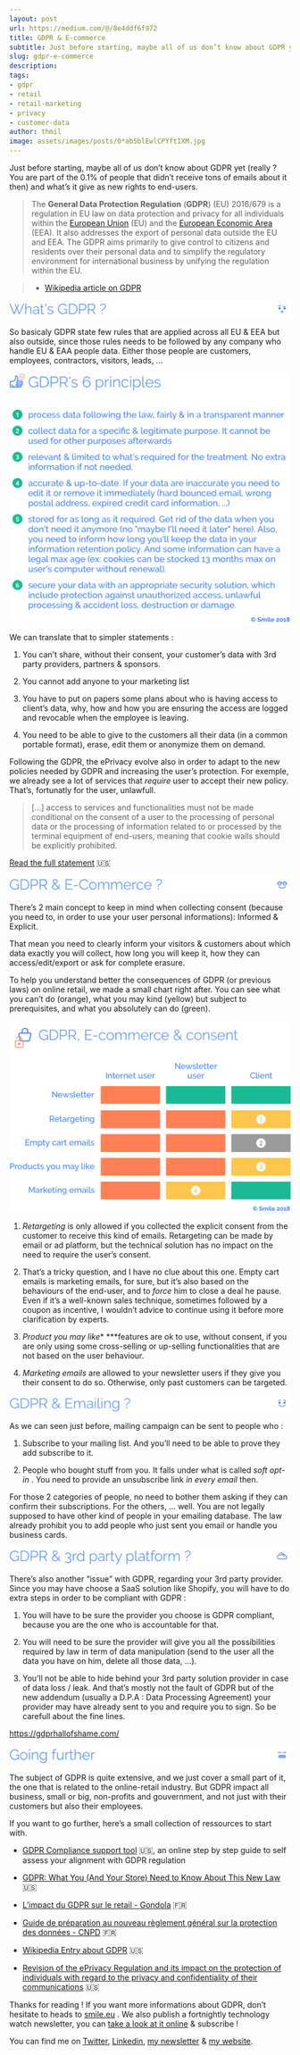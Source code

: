 ```yaml
---
layout: post
url: https://medium.com/@/8e4ddf6f972
title: GDPR & E-commerce
subtitle: Just before starting, maybe all of us don’t know about GDPR yet (really ? You are part of the 0.1% of people that didn’t receive tons of…
slug: gdpr-e-commerce
description:
tags:
- gdpr
- retail
- retail-marketing
- privacy
- customer-data
author: thmil
image: assets/images/posts/0*ab5blEwlCPYftIXM.jpg
---
```


Just before starting, maybe all of us don’t know about GDPR yet (really ? You are part of the 0.1% of people that didn’t receive tons of emails about it then) and what’s it give as new rights to end-users.

> The **General Data Protection Regulation** (**GDPR**) (EU) 2016/679 is a regulation in EU law on data protection and privacy for all individuals within the [European Union](https://en.wikipedia.org/wiki/European_Union) (EU) and the [European Economic Area](https://en.wikipedia.org/wiki/European_Economic_Area) (EEA). It also addresses the export of personal data outside the EU and EEA. The GDPR aims primarily to give control to citizens and residents over their personal data and to simplify the regulatory environment for international business by unifying the regulation within the EU.

> - [Wikipedia article on GDPR](https://en.wikipedia.org/wiki/General_Data_Protection_Regulation)

![](/assets/images/posts/1*w6WFkHzghSf3Jex2gPXS3g.png)

So basicaly GDPR state few rules that are applied across all EU & EEA but also outside, since those rules needs to be followed by any company who handle EU & EAA people data. Either those people are customers, employees, contractors, visitors, leads, …

![](/assets/images/posts/1*KJ8myFi-7R7STr5-7x4wlA.png)

We can translate that to simpler statements :

1. You can’t share, without their consent, your customer’s data with 3rd party providers, partners & sponsors.

1. You cannot add anyone to your marketing list

1. You have to put on papers some plans about who is having access to client’s data, why, how and how you are ensuring the access are logged and revocable when the employee is leaving.

1. You need to be able to give to the customers all their data (in a common portable format), erase, edit them or anonymize them on demand.

Following the GDPR, the ePrivacy evolve also in order to adapt to the new policies needed by GDPR and increasing the user’s protection. For exemple, we already see a lot of services that *require* user to accept their new policy. That’s, fortunatly for the user, unlawfull.

> […] access to services and functionalities must not be made conditional on the consent of a user to the processing of personal data or the processing of information related to or processed by the terminal equipment of end-users, meaning that cookie walls should be explicitly prohibited.

[Read the full statement](https://edpb.europa.eu/sites/edpb/files/files/file1/edpb_statement_on_eprivacy_en.pdf) 🇺🇸

![](/assets/images/posts/1*q6gw2AbepVhhYxljwYJCKw.png)

There’s 2 main concept to keep in mind when collecting consent (because you need to, in order to use your user personal informations): Informed & Explicit.

That mean you need to clearly inform your visitors & customers about which data exactly you will collect, how long you will keep it, how they can access/edit/export or ask for complete erasure.

To help you understand better the consequences of GDPR (or previous laws) on online retail, we made a small chart right after. You can see what you can’t do (orange), what you may kind (yellow) but subject to prerequisites, and what you absolutely can do (green).

![The do and don’t of e-commerce marketing following GDPR.](/assets/images/posts/1*lhVF4HC_D2UZ7MMdgWLLSQ.png)

1. *Retargeting* is only allowed if you collected the explicit consent from the customer to receive this kind of emails. Retargeting can be made by email or ad platform, but the technical solution has no impact on the need to require the user’s consent.

1. That’s a tricky question, and I have no clue about this one. Empty cart emails is marketing emails, for sure, but it’s also based on the behaviours of the end-user, and to *force* him to close a deal he pause. Even if it’s a well-known sales technique, sometimes followed by a coupon as incentive, I wouldn’t advice to continue using it before more clarification by experts.

1. *Product you may like** ***features are ok to use, without consent, if you are only using some cross-selling or up-selling functionalities that are not based on the user behaviour.

1. *Marketing emails* are allowed to your newsletter users if they give you their consent to do so. Otherwise, only past customers can be targeted.

![](/assets/images/posts/1*Ylj4Z322_qIbADGxJlhohg.png)

As we can seen just before, mailing campaign can be sent to people who :

1. Subscribe to your mailing list. And you’ll need to be able to prove they add subscribe to it.

1. People who bought stuff from you. It falls under what is called *soft opt-in* . You need to provide an unsubscribe link *in every email* then.

For those 2 categories of people, no need to bother them asking if they can confirm their subscriptions. For the others, … well. You are not legally supposed to have other kind of people in your emailing database. The law already prohibit you to add people who just sent you email or handle you business cards.

![](/assets/images/posts/1*K0sbgC6SXgDXdmVGIuvDDg.png)

There’s also another “issue” with GDPR, regarding your 3rd party provider. Since you may have choose a SaaS solution like Shopify, you will have to do extra steps in order to be compliant with GDPR :

1. You will have to be sure the provider you choose is GDPR compliant, because you are the one who is accountable for that.

1. You will need to be sure the provider will give you all the possibilities required by law in term of data manipulation (send to the user all the data you have on him, delete all those data, …).

1. You’ll not be able to hide behind your 3rd party solution provider in case of data loss / leak. And that’s mostly not the fault of GDPR but of the new addendum (usually a D.P.A : Data Processing Agreement) your provider may have already sent to you and require you to sign. So be carefull about the fine lines.

https://gdprhallofshame.com/

![](/assets/images/posts/1*ViikIYptMw1_2PyoiAWiug.png)

The subject of GDPR is quite extensive, and we just cover a small part of it, the one that is related to the online-retail industry. But GDPR impact all business, small or big, non-profits and gouvernment, and not just with their customers but also their employees.

If you want to go further, here’s a small collection of ressources to start with.

* [GDPR Compliance support tool](https://cst.cnpd.lu/portal/) 🇺🇸, an online step by step guide to self assess your alignment with GDPR regulation

* [GDPR: What You (And Your Store) Need to Know About This New Law](https://www.shopify.com/blog/gdpr-ecommerce) 🇺🇸

* [L’impact du GDPR sur le retail - Gondola](http://www.gondola.be/fr/news/retail/limpact-du-gdpr-sur-le-retail) 🇫🇷

* [Guide de préparation au nouveau règlement général sur la protection des données - CNPD](https://cnpd.public.lu/fr/dossiers-thematiques/Reglement-general-sur-la-protection-des-donnees/responsabilite-accrue-des-responsables-du-traitement/guide-preparation-rgpd.html) 🇫🇷

* [Wikipedia Entry about GDPR](https://en.wikipedia.org/wiki/General_Data_Protection_Regulation) 🇺🇸

* [Revision of the ePrivacy Regulation and its impact on the protection of individuals with regard to the privacy and confidentiality of their communications](https://edpb.europa.eu/sites/edpb/files/files/file1/edpb_statement_on_eprivacy_en.pdf) 🇺🇸

Thanks for reading ! If you want more informations about GDPR, don’t hesitate to heads to [smile.eu](http://smile.eu) . We also publish a fortnightly technology watch newsletter, you can [take a look at it online](https://www.getrevue.co/profile/smileinnovation) & subscribe !

You can find me on [Twitter](https://twitter.com/thibaultmilan), [Linkedin](https://www.linkedin.com/in/thibaultmilan/), [my newsletter](https://www.getrevue.co/profile/thibault) & [my website](http://thibaultmilan.com/).


